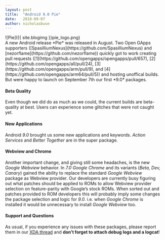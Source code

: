 ```yaml
---
layout: post
title:  "Android 9.0 Pie"
date:   2018-09-07
author: nicholasbuse
---
```

<div markdown='1'>
![Pie]({{ site.blogimg }}pie_logo.png)
</div>
A new Android release *Pie* was released in August. Two Open GApps supporters ([SpasilliumNexus](https://github.com/SpasilliumNexus) and [nezorflame](https://github.com/nezorflame)) quickly got to work creating pull requests ([1](https://github.com/opengapps/opengapps/pull/657), [2](https://github.com/opengapps/all/pull/24), [3](https://github.com/opengapps/arm/pull/9), and [4](https://github.com/opengapps/arm64/pull/5)) and hosting unoffical builds. But were happy to launch on September 7th our first *9.0* packages.

#### Beta Quality
Even though we did do as much as we could, the current builds are beta-quality at best. Users can experience some glitches that were not caught yet.

#### New Applications
Android *9.0* brought us some new applications and keywords. *Action Services* and *Better Together* are in the super package.

#### Webview and Chrome
Another important change, and giving still some headaches, is the new *Google Webview* behavior. In *7.0* *Google Chrome* and its variants (*Beta, Dev, Canary*) gained the ability to replace the standard *Google Webview* package as Webview provider. Our developers are currently busy figuring out what patches should be applied to ROMs to allow Webview provider selection on feature-parity with Google’s stock ROMs. When sorted out and patches provided to ROM developers this will probably imply some changes the package selection and logic for *9.0*. i.e. when *Google Chrome* is installed it would be unnecessary to install *Google Webview* too.

#### Support and Questions
As usual, if you experience any issues with these packages, please report them in our [XDA thread](https://forum.xda-developers.com/android/software/Open-GApps-t3098071) and **don’t forget to attach debug logs and a logcat**!
